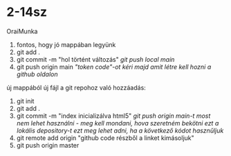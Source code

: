 # 2-14sz
OraiMunka
1. fontos, hogy jó mappában legyünk
2. git add .
3. git commit -m "hol történt változás"
*git push local main*
4. git push origin main
*"token code"-ot kéri majd amit létre kell hozni a github oldalon*


új mappából új fájl a git repohoz való hozzáadás:
1. git init
2. git add .
3. git commit -m "index inicializálva html5"
*git push origin main-t most nem lehet használni - meg kell mondani, hova szeretném bekötni ezt a lokális depository-t*
*ezt meg lehet adni, ha a következő kódot hasznűljuk*
4. git remote add origin "github code részből a linket kimásoljuk"
5. git push origin master
